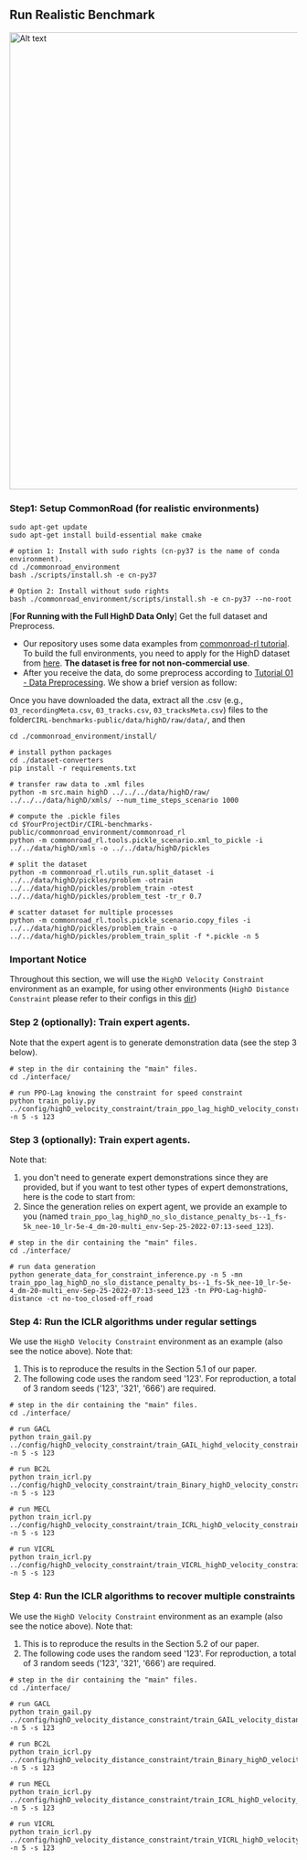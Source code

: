 
## Run Realistic Benchmark
<p>
<img title="HighD" alt="Alt text" src="./images&others/highdenv.png" width="800">
</p>

### Step1: Setup CommonRoad (for realistic environments)

[//]: # (Our realistic environments are based on the [commonroad-rl]&#40;https://gitlab.lrz.de/tum-cps/commonroad-rl.git&#41; environment, for which we provide two options:)

[//]: # (#### Option 1: Use our implementation)

[//]: # (You don't need to do anything, but our code is not based on the latest implementation of [commonroad-rl]&#40;https://gitlab.lrz.de/tum-cps/commonroad-rl.git&#41;.)

[//]: # ()
[//]: # (#### Option 2: Use the lastest implementation in CommonRoad RL)

[//]: # (You need to set up CommonRoad by following the instructions in [commonroad-rl]&#40;https://gitlab.lrz.de/tum-cps/commonroad-rl.git&#41;:)

[//]: # ()
[//]: # (- Download the environment)

[//]: # (```)

[//]: # (rm -rf ./commonroad_environment/)

[//]: # (git clone https://gitlab.lrz.de/tum-cps/commonroad-rl.git)

[//]: # (mv commonroad-rl/ commonroad_environment/)

[//]: # (cd commonroad_environment/)

[//]: # (```)

[//]: # ()
[//]: # (- Install build packages and submodules)

```
sudo apt-get update
sudo apt-get install build-essential make cmake

# option 1: Install with sudo rights (cn-py37 is the name of conda environment).
cd ./commonroad_environment
bash ./scripts/install.sh -e cn-py37

# Option 2: Install without sudo rights
bash ./commonroad_environment/scripts/install.sh -e cn-py37 --no-root
```

[//]: # (git submodule update --recursive || exit_with_error "Update submodules failed")

[//]: # (```)

[//]: # (- Install with sudo rights &#40;Check [commonroad-rl]&#40;https://gitlab.lrz.de/tum-cps/commonroad-rl.git&#41; about installing **without** sudo rights&#41;)

[//]: # (```)

[//]: # (bash scripts/install.sh -e cn-py37)

[//]: # (```)

[**For Running with the Full HighD Data Only**] Get the full dataset and Preprocess.
- Our repository uses some data examples from [commonroad-rl tutorial](https://gitlab.lrz.de/tum-cps/commonroad-rl/-/tree/master/commonroad_rl/tutorials/data). To build the full environments, you need to apply for the HighD dataset from [here](https://www.highd-dataset.com/). **The dataset is free for not non-commercial use**.
- After you receive the data, do some preprocess according to [Tutorial 01 - Data Preprocessing](https://gitlab.lrz.de/tum-cps/commonroad-rl/-/blob/master/commonroad_rl/tutorials/Tutorial%2001%20-%20Data%20Preprocessing.ipynb). We show a brief version as follow:

Once you have downloaded the data, extract all the .csv (e.g., `03_recordingMeta.csv`, `03_tracks.csv`, `03_tracksMeta.csv`) files to the folder`CIRL-benchmarks-public/data/highD/raw/data/`, and then
```
cd ./commonroad_environment/install/

# install python packages
cd ./dataset-converters
pip install -r requirements.txt

# transfer raw data to .xml files
python -m src.main highD ../../../data/highD/raw/ ../../../data/highD/xmls/ --num_time_steps_scenario 1000

# compute the .pickle files
cd $YourProjectDir/CIRL-benchmarks-public/commonroad_environment/commonroad_rl
python -m commonroad_rl.tools.pickle_scenario.xml_to_pickle -i ../../data/highD/xmls -o ../../data/highD/pickles

# split the dataset
python -m commonroad_rl.utils_run.split_dataset -i ../../data/highD/pickles/problem -otrain ../../data/highD/pickles/problem_train -otest ../../data/highD/pickles/problem_test -tr_r 0.7

# scatter dataset for multiple processes
python -m commonroad_rl.tools.pickle_scenario.copy_files -i ../../data/highD/pickles/problem_train -o ../../data/highD/pickles/problem_train_split -f *.pickle -n 5
```

### Important Notice
Throughout this section, we will use the ```HighD Velocity Constraint``` environment as an example,
for using other environments (```HighD Distance Constraint``` please refer to their configs in this [dir](./config/))

###  Step 2 (optionally): Train expert agents.
Note that the expert agent is to generate demonstration data (see the step 3 below).

```
# step in the dir containing the "main" files.
cd ./interface/

# run PPO-Lag knowing the constraint for speed constraint
python train_poliy.py ../config/highD_velocity_constraint/train_ppo_lag_highD_velocity_constraint.yaml -n 5 -s 123

```

###  Step 3 (optionally): Train expert agents.
Note that:
1. you don't need to generate expert demonstrations since they are provided,
but if you want to test other types of expert demonstrations, here is the code to start from:
2. Since the generation relies on expert agent, we provide an example to you (named ```train_ppo_lag_highD_no_slo_distance_penalty_bs--1_fs-5k_nee-10_lr-5e-4_dm-20-multi_env-Sep-25-2022-07:13-seed_123```).
```
# step in the dir containing the "main" files.
cd ./interface/

# run data generation
python generate_data_for_constraint_inference.py -n 5 -mn train_ppo_lag_highD_no_slo_distance_penalty_bs--1_fs-5k_nee-10_lr-5e-4_dm-20-multi_env-Sep-25-2022-07:13-seed_123 -tn PPO-Lag-highD-distance -ct no-too_closed-off_road

```

### Step 4: Run the ICLR algorithms under regular settings

We use the ```HighD Velocity Constraint``` environment as an example (also see the notice above).
Note that:
1. This is to reproduce the results in the Section 5.1 of our paper.
2. The following code uses the random seed '123'. For reproduction, a total of 3 random seeds ('123', '321', '666') are required.

```
# step in the dir containing the "main" files.
cd ./interface/

# run GACL
python train_gail.py ../config/highD_velocity_constraint/train_GAIL_highd_velocity_constraint.yaml -n 5 -s 123

# run BC2L
python train_icrl.py ../config/highD_velocity_constraint/train_Binary_highD_velocity_constraint.yaml -n 5 -s 123

# run MECL
python train_icrl.py ../config/highD_velocity_constraint/train_ICRL_highD_velocity_constraint.yaml -n 5 -s 123

# run VICRL
python train_icrl.py ../config/highD_velocity_constraint/train_VICRL_highD_velocity_constraint.yaml -n 5 -s 123
```

### Step 4: Run the ICLR algorithms to recover multiple constraints
We use the ```HighD Velocity Constraint``` environment as an example (also see the notice above).
Note that:
1. This is to reproduce the results in the Section 5.2 of our paper.
2. The following code uses the random seed '123'. For reproduction, a total of 3 random seeds ('123', '321', '666') are required.

```
# step in the dir containing the "main" files.
cd ./interface/

# run GACL
python train_gail.py ../config/highD_velocity_distance_constraint/train_GAIL_velocity_distance_constraint.yaml -n 5 -s 123

# run BC2L
python train_icrl.py ../config/highD_velocity_distance_constraint/train_Binary_highD_velocity_distance_constraint.yaml -n 5 -s 123

# run MECL
python train_icrl.py ../config/highD_velocity_distance_constraint/train_ICRL_highD_velocity_distance_constraint.yaml -n 5 -s 123

# run VICRL
python train_icrl.py ../config/highD_velocity_distance_constraint/train_VICRL_highD_velocity_distance_constraint.yaml -n 5 -s 123
```

